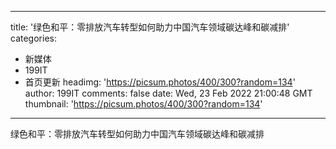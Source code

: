 
---
title: '绿色和平：零排放汽车转型如何助力中国汽车领域碳达峰和碳减排'
categories: 
 - 新媒体
 - 199IT
 - 首页更新
headimg: 'https://picsum.photos/400/300?random=134'
author: 199IT
comments: false
date: Wed, 23 Feb 2022 21:00:48 GMT
thumbnail: 'https://picsum.photos/400/300?random=134'
---

<div>   
绿色和平：零排放汽车转型如何助力中国汽车领域碳达峰和碳减排  
</div>
            